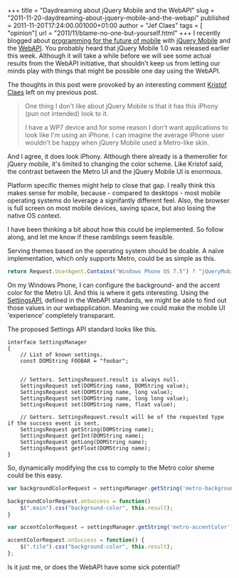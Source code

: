 +++
title = "Daydreaming about jQuery Mobile and the WebAPI"
slug = "2011-11-20-daydreaming-about-jquery-mobile-and-the-webapi"
published = 2011-11-20T17:24:00.001000+01:00
author = "Jef Claes"
tags = [ "opinion"]
url = "2011/11/blame-no-one-but-yourself.html"
+++
I recently blogged about [programming for the future of
mobile](https://jefclaes.be/2011/11/programming-for-future-of-mobile.html)
with [jQuery Mobile](http://jquerymobile.com/) and the
[WebAPI](https://wiki.mozilla.org/WebAPI). You probably heard that
jQuery Mobile 1.0 was released earlier this week. Although it will take
a while before we will see some actual results from the WebAPI
initiative, that shouldn't keep us from letting our minds play with
things that might be possible one day using the WebAPI.  
  
The thoughts in this post were provoked by an interesting comment
[Kristof Claes](http://www.kristofclaes.be/) left on my previous post.  

> One thing I don't like about jQuery Mobile is that it has this iPhony
> (pun not intended) look to it.  
>   
> I have a WP7 device and for some reason I don't want applications to
> look like I'm using an iPhone. I can imagine the average iPhone user
> wouldn't be happy when jQuery Mobile used a Metro-like skin.

And I agree, it does look iPhony. Although there already is a
themeroller for jQuery mobile, it's limited to changing the color
scheme. Like Kristof said, the contrast between the Metro UI and the
jQuery Mobile UI is enormous.  
  
Platform specific themes might help to close that gap. I really think
this makes sense for mobile, because - compared to desktops - most
mobile operating systems do leverage a signifantly different feel. Also,
the browser is full screen on most mobile devices, saving space, but
also losing the native OS context.  
  
I have been thinking a bit about how this could be implemented. So
follow along, and let me know if these ramblings seem feasible.  
  
Serving themes based on the operating system should be doable. A naïve
implementation, which only supports Metro, could be as simple as this.  

```js
return Request.UserAgent.Contains("Windows Phone OS 7.5") ? "jQueryMobile.Metro.css" : "jQueryMobile.Default.css";            
```

On my Windows Phone, I can configure the background- and the accent
color for the Metro UI. And this is where it gets interesting. Using the
[SettingsAPI](https://wiki.mozilla.org/WebAPI/SettingsAPI), defined in
the WebAPI standards, we might be able to find out those values in our
webapplication. Meaning we could make the mobile UI 'experience'
completely transparant.  
  
The proposed Settings API standard looks like this.  
  
```
interface SettingsManager
{
    // List of known settings.
    const DOMString FOOBAR = "foobar";
 

    // Setters. SettingsRequest.result is always null.
    SettingsRequest set(DOMString name, DOMString value);
    SettingsRequest set(DOMString name, long value);
    SettingsRequest set(DOMString name, long long value);
    SettingsRequest set(DOMString name, float value);

    // Getters. SettingsRequest.result will be of the requested type if the success event is sent.
    SettingsRequest getString(DOMString name);
    SettingsRequest getInt(DOMString name);
    SettingsRequest getLong(DOMString name);
    SettingsRequest getFloat(DOMString name);
}
```

So, dynamically modifying the css to comply to the Metro color sheme
could be this easy.  

```js
var backgroundColorRequest = settingsManager.getString('metro-backgroundColor');

backgroundColorRequest.onSuccess = function() 
    $(".main").css("background-color", this.result);
}

var accentColorRequest = settingsManager.getString('metro-accentColor');

accentColorRequest.onSuccess = function() {
    $(".tile").css("background-color", this.result);
};
```

Is it just me, or does the WebAPI have some sick potential?
